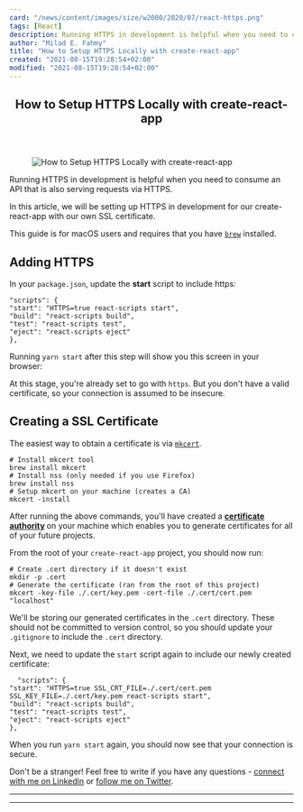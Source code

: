 ```yaml
---
card: "/news/content/images/size/w2000/2020/07/react-https.png"
tags: [React]
description: Running HTTPS in development is helpful when you need to cons
author: "Milad E. Fahmy"
title: "How to Setup HTTPS Locally with create-react-app"
created: "2021-08-15T19:28:54+02:00"
modified: "2021-08-15T19:28:54+02:00"
---
```

<div class="site-wrapper">
<main id="site-main" class="site-main outer">
<div class="inner">
<article class="post-full post tag-react tag-javascript tag-https tag-http tag-create-react-app tag-how-to ">
<header class="post-full-header">
<h1 class="post-full-title">How to Setup HTTPS Locally with create-react-app</h1>
</header>
<figure class="post-full-image">
<picture>
<source media="(max-width: 700px)" sizes="1px" srcset="data:image/gif;base64,R0lGODlhAQABAIAAAAAAAP///yH5BAEAAAAALAAAAAABAAEAAAIBRAA7 1w">
<source media="(min-width: 701px)" sizes="(max-width: 800px) 400px,
(max-width: 1170px) 700px,
1400px" srcset="/news/content/images/size/w300/2020/07/react-https.png 300w,
/news/content/images/size/w600/2020/07/react-https.png 600w,
/news/content/images/size/w1000/2020/07/react-https.png 1000w,
/news/content/images/size/w2000/2020/07/react-https.png 2000w">
<img onerror="this.style.display='none'" src="/news/content/images/size/w2000/2020/07/react-https.png" alt="How to Setup HTTPS Locally with create-react-app">
</picture>
</figure>
<section class="post-full-content">
<div class="post-content">
<p>Running HTTPS in development is helpful when you need to consume an API that is also serving requests via HTTPS. </p>
<p>In this article, we will be setting up HTTPS in development for our create-react-app with our own SSL certificate. </p>
<p>This guide is for macOS users and requires that you have <code><a href="https://brew.sh/">brew</a></code> installed. </p>
<h2 id="adding-https">Adding HTTPS</h2>
<p>In your <code>package.json</code>, update the <strong>start</strong> script to include https: </p><pre><code class="language-json">"scripts": {
"start": "HTTPS=true react-scripts start",
"build": "react-scripts build",
"test": "react-scripts test",
"eject": "react-scripts eject"
},</code></pre>
<p>Running <code>yarn start</code> after this step will show you this screen in your browser:</p>
<p>At this stage, you're already set to go with <code>https</code>. But you don't have a valid certificate, so your connection is assumed to be insecure. </p>
<h2 id="creating-a-ssl-certificate">Creating a SSL Certificate</h2>
<p>The easiest way to obtain a certificate is via <code><a href="https://github.com/FiloSottile/mkcert">mkcert</a></code>.</p><pre><code class="language-bash"># Install mkcert tool
brew install mkcert
# Install nss (only needed if you use Firefox)
brew install nss
# Setup mkcert on your machine (creates a CA)
mkcert -install</code></pre>
<p>After running the above commands, you'll have created a <strong><a href="https://en.wikipedia.org/wiki/Certificate_authority">certificate authority</a> </strong>on your machine which enables you to generate certificates for all of your future projects. </p>
<p>From the root of your <code>create-react-app</code> project, you should now run:</p><pre><code class="language-bash"># Create .cert directory if it doesn't exist
mkdir -p .cert
# Generate the certificate (ran from the root of this project)
mkcert -key-file ./.cert/key.pem -cert-file ./.cert/cert.pem "localhost"</code></pre>
<p>We'll be storing our generated certificates in the <code>.cert</code> directory. These should not be committed to version control, so you should update your <code>.gitignore</code> to include the <code>.cert</code> directory. </p>
<p>Next, we need to update the <code>start</code> script again to include our newly created certificate:</p><pre><code class="language-json">  "scripts": {
"start": "HTTPS=true SSL_CRT_FILE=./.cert/cert.pem SSL_KEY_FILE=./.cert/key.pem react-scripts start",
"build": "react-scripts build",
"test": "react-scripts test",
"eject": "react-scripts eject"
},</code></pre>
<p>When you run <code>yarn start</code> again, you should now see that your connection is secure. </p>
<p>Don't be a stranger! Feel free to write if you have any questions - <a href="https://www.linkedin.com/in/braedon-gough-ba92a048/">connect with me on Linkedin</a> or <a href="https://twitter.com/bbbraedddon">follow me on Twitter</a>.</p>
</div>
<hr>
<hr>
</section>
</article>
</div>
</main>
</div>
<!-- Google Tag Manager (noscript) -->
<!-- End Google Tag Manager (noscript) -->
